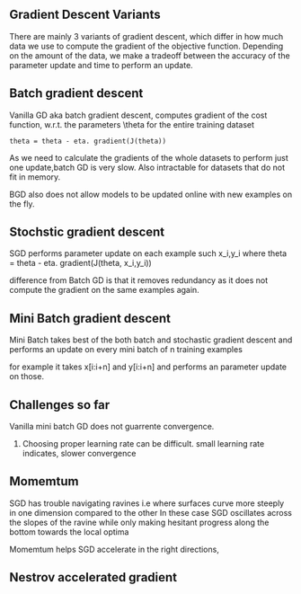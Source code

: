 Gradient Descent Variants
-------------------------

There are mainly 3 variants of gradient descent, which differ in how much data we use to compute the gradient of the objective function. Depending on the amount of the data, we make a tradeoff between the accuracy of the parameter update and time to perform an update.

Batch gradient descent
-----------------------
Vanilla GD aka batch gradient descent, computes gradient of the cost function, w.r.t. the parameters \theta for the entire training dataset

	theta = theta - eta. gradient(J(theta))

As we need to calculate the gradients of the whole datasets to perform just one update,batch GD is very slow. Also intractable for datasets that do not fit in memory.

BGD also does not allow models to be updated online with new examples on the fly.

Stochstic gradient descent
--------------------------
SGD performs parameter update on each example such x_i,y_i where 
	theta = theta - eta. gradient(J(theta, x_i,y_i))
	
difference from Batch GD is that it removes redundancy as it does not compute the gradient on the same examples again.

Mini Batch gradient descent
---------------------------
Mini Batch takes best of the both batch and stochastic gradient descent and performs an update on every mini batch of n training examples

for example it takes x[i:i+n] and y[i:i+n] and performs an parameter update on those.

Challenges so far
------------------
Vanilla mini batch GD does not guarrente convergence.
1. Choosing proper learning rate can be difficult. small learning rate indicates, slower convergence

Momemtum
--------
SGD has trouble navigating ravines i.e where surfaces curve more steeply in one dimension compared to the other 
In these case SGD oscillates across the slopes of the ravine while only making hesitant progress along the bottom towards the local optima

Momemtum helps SGD accelerate in the right directions,

Nestrov accelerated gradient 
----------------------------
	

